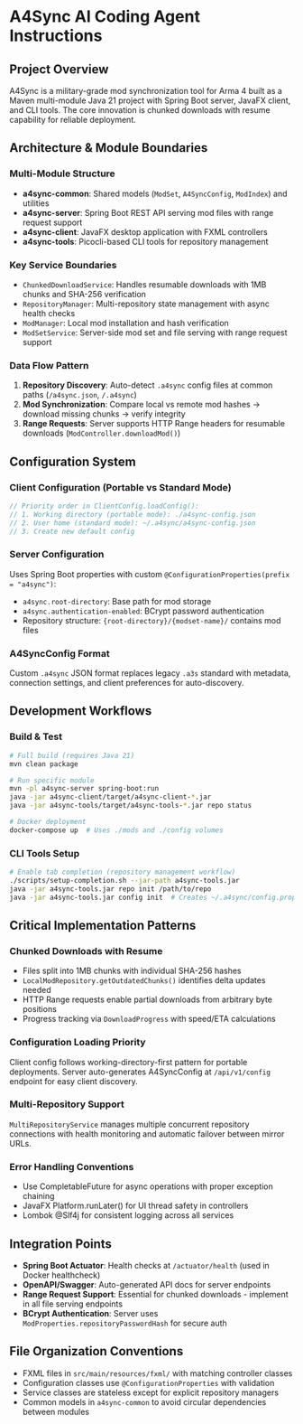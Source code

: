 # A4Sync AI Coding Agent Instructions

## Project Overview

A4Sync is a military-grade mod synchronization tool for Arma 4 built as a Maven multi-module Java 21 project with Spring Boot server, JavaFX client, and CLI tools. The core innovation is chunked downloads with resume capability for reliable deployment.

## Architecture & Module Boundaries

### Multi-Module Structure
- **a4sync-common**: Shared models (`ModSet`, `A4SyncConfig`, `ModIndex`) and utilities
- **a4sync-server**: Spring Boot REST API serving mod files with range request support
- **a4sync-client**: JavaFX desktop application with FXML controllers 
- **a4sync-tools**: Picocli-based CLI tools for repository management

### Key Service Boundaries
- `ChunkedDownloadService`: Handles resumable downloads with 1MB chunks and SHA-256 verification
- `RepositoryManager`: Multi-repository state management with async health checks
- `ModManager`: Local mod installation and hash verification
- `ModSetService`: Server-side mod set and file serving with range request support

### Data Flow Pattern
1. **Repository Discovery**: Auto-detect `.a4sync` config files at common paths (`/a4sync.json`, `/.a4sync`)
2. **Mod Synchronization**: Compare local vs remote mod hashes → download missing chunks → verify integrity
3. **Range Requests**: Server supports HTTP Range headers for resumable downloads (`ModController.downloadMod()`)

## Configuration System

### Client Configuration (Portable vs Standard Mode)
```java
// Priority order in ClientConfig.loadConfig():
// 1. Working directory (portable mode): ./a4sync-config.json  
// 2. User home (standard mode): ~/.a4sync/a4sync-config.json
// 3. Create new default config
```

### Server Configuration
Uses Spring Boot properties with custom `@ConfigurationProperties(prefix = "a4sync")`:
- `a4sync.root-directory`: Base path for mod storage
- `a4sync.authentication-enabled`: BCrypt password authentication
- Repository structure: `{root-directory}/{modset-name}/` contains mod files

### A4SyncConfig Format
Custom `.a4sync` JSON format replaces legacy `.a3s` standard with metadata, connection settings, and client preferences for auto-discovery.

## Development Workflows

### Build & Test
```bash
# Full build (requires Java 21)
mvn clean package

# Run specific module  
mvn -pl a4sync-server spring-boot:run
java -jar a4sync-client/target/a4sync-client-*.jar
java -jar a4sync-tools/target/a4sync-tools-*.jar repo status

# Docker deployment
docker-compose up  # Uses ./mods and ./config volumes
```

### CLI Tools Setup
```bash
# Enable tab completion (repository management workflow)
./scripts/setup-completion.sh --jar-path a4sync-tools.jar
java -jar a4sync-tools.jar repo init /path/to/repo
java -jar a4sync-tools.jar config init  # Creates ~/.a4sync/config.properties
```

## Critical Implementation Patterns

### Chunked Downloads with Resume
- Files split into 1MB chunks with individual SHA-256 hashes
- `LocalModRepository.getOutdatedChunks()` identifies delta updates needed
- HTTP Range requests enable partial downloads from arbitrary byte positions
- Progress tracking via `DownloadProgress` with speed/ETA calculations

### Configuration Loading Priority
Client config follows working-directory-first pattern for portable deployments. Server auto-generates A4SyncConfig at `/api/v1/config` endpoint for easy client discovery.

### Multi-Repository Support  
`MultiRepositoryService` manages multiple concurrent repository connections with health monitoring and automatic failover between mirror URLs.

### Error Handling Conventions
- Use CompletableFuture for async operations with proper exception chaining
- JavaFX Platform.runLater() for UI thread safety in controllers
- Lombok @Slf4j for consistent logging across all services

## Integration Points

- **Spring Boot Actuator**: Health checks at `/actuator/health` (used in Docker healthcheck)
- **OpenAPI/Swagger**: Auto-generated API docs for server endpoints
- **Range Request Support**: Essential for chunked downloads - implement in all file serving endpoints
- **BCrypt Authentication**: Server uses `ModProperties.repositoryPasswordHash` for secure auth

## File Organization Conventions

- FXML files in `src/main/resources/fxml/` with matching controller classes
- Configuration classes use `@ConfigurationProperties` with validation
- Service classes are stateless except for explicit repository managers
- Common models in `a4sync-common` to avoid circular dependencies between modules